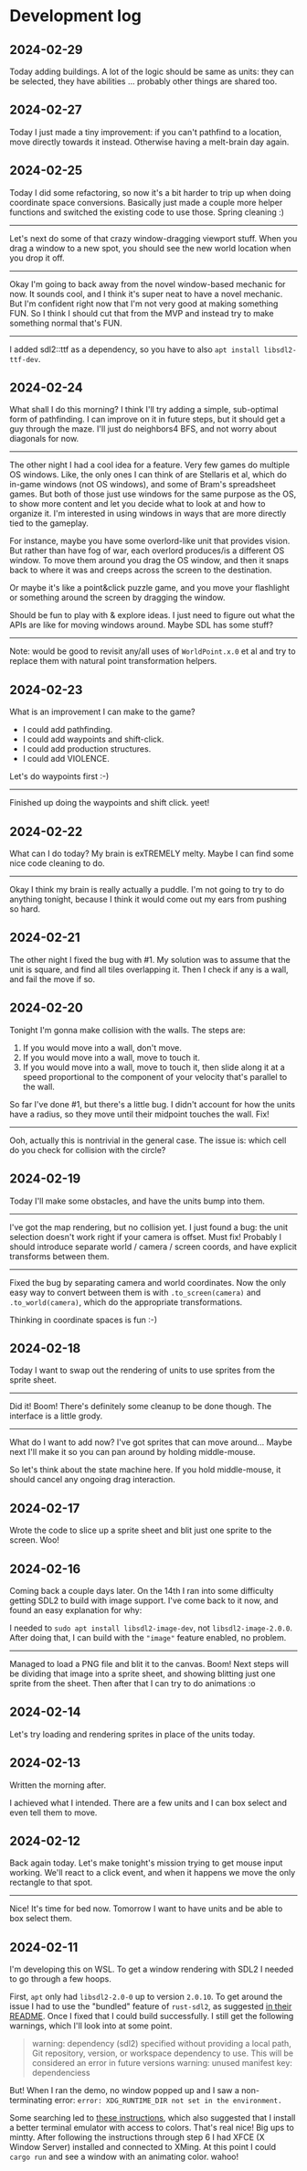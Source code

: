 # Development log

## 2024-02-29
Today adding buildings. A lot of the logic should be same as units: they can be
selected, they have abilities ... probably other things are shared too.

## 2024-02-27
Today I just made a tiny improvement: if you can't pathfind to a location, move
directly towards it instead. Otherwise having a melt-brain day again.

## 2024-02-25
Today I did some refactoring, so now it's a bit harder to trip up when doing
coordinate space conversions. Basically just made a couple more helper
functions and switched the existing code to use those. Spring cleaning :)

---

Let's next do some of that crazy window-dragging viewport stuff. When you drag
a window to a new spot, you should see the new world location when you drop it
off.

---

Okay I'm going to back away from the novel window-based mechanic for now. It
sounds cool, and I think it's super neat to have a novel mechanic. But I'm
confident right now that I'm not very good at making something FUN. So I think
I should cut that from the MVP and instead try to make something normal that's
FUN.

---

I added sdl2::ttf as a dependency, so you have to also
`apt install libsdl2-ttf-dev`.

## 2024-02-24
What shall I do this morning? I think I'll try adding a simple, sub-optimal
form of pathfinding. I can improve on it in future steps, but it should get a
guy through the maze. I'll just do neighbors4 BFS, and not worry about
diagonals for now.

---

The other night I had a cool idea for a feature. Very few games do multiple OS
windows. Like, the only ones I can think of are Stellaris et al, which do
in-game windows (not OS windows), and some of Bram's spreadsheet games.  But
both of those just use windows for the same purpose as the OS, to show more
content and let you decide what to look at and how to organize it. I'm
interested in using windows in ways that are more directly tied to the
gameplay.

For instance, maybe you have some overlord-like unit that provides vision. But
rather than have fog of war, each overlord produces/is a different OS window.
To move them around you drag the OS window, and then it snaps back to where it
was and creeps across the screen to the destination.

Or maybe it's like a point&click puzzle game, and you move your flashlight or
something around the screen by dragging the window.

Should be fun to play with & explore ideas. I just need to figure out what the
APIs are like for moving windows around. Maybe SDL has some stuff?

---

Note: would be good to revisit any/all uses of `WorldPoint.x.0` et al and try
to replace them with natural point transformation helpers.

## 2024-02-23
What is an improvement I can make to the game?

- I could add pathfinding.
- I could add waypoints and shift-click.
- I could add production structures.
- I could add VIOLENCE.

Let's do waypoints first :-)

---

Finished up doing the waypoints and shift click. yeet!

## 2024-02-22
What can I do today? My brain is exTREMELY melty. Maybe I can find some nice
code cleaning to do.

---

Okay I think my brain is really actually a puddle. I'm not going to try to do
anything tonight, because I think it would come out my ears from pushing so
hard.

## 2024-02-21
The other night I fixed the bug with #1. My solution was to assume that the
unit is square, and find all tiles overlapping it. Then I check if any is a
wall, and fail the move if so.

## 2024-02-20
Tonight I'm gonna make collision with the walls. The steps are:
1. If you would move into a wall, don't move.
2. If you would move into a wall, move to touch it.
3. If you would move into a wall, move to touch it, then slide along it at a
   speed proportional to the component of your velocity that's parallel to the
   wall.

So far I've done #1, but there's a little bug. I didn't account for how the
units have a radius, so they move until their midpoint touches the wall. Fix!

---

Ooh, actually this is nontrivial in the general case. The issue is: which cell
do you check for collision with the circle?

## 2024-02-19
Today I'll make some obstacles, and have the units bump into them.

---

I've got the map rendering, but no collision yet. I just found a bug:
the unit selection doesn't work right if your camera is offset. Must fix!
Probably I should introduce separate world / camera / screen coords, and
have explicit transforms between them.

---

Fixed the bug by separating camera and world coordinates. Now the only easy way
to convert between them is with `.to_screen(camera)` and `.to_world(camera)`,
which do the appropriate transformations.

Thinking in coordinate spaces is fun :-)

## 2024-02-18
Today I want to swap out the rendering of units to use sprites from the sprite
sheet.

---

Did it! Boom! There's definitely some cleanup to be done though. The interface
is a little grody.

---

What do I want to add now? I've got sprites that can move around...
Maybe next I'll make it so you can pan around by holding middle-mouse.

So let's think about the state machine here. If you hold middle-mouse, it
should cancel any ongoing drag interaction.

## 2024-02-17
Wrote the code to slice up a sprite sheet and blit just one sprite to the
screen. Woo!

## 2024-02-16
Coming back a couple days later. On the 14th I ran into some difficulty getting
SDL2 to build with image support. I've come back to it now, and found an easy
explanation for why:

I needed to `sudo apt install libsdl2-image-dev`, not `libsdl2-image-2.0.0`.
After doing that, I can build with the `"image"` feature enabled, no problem.

---

Managed to load a PNG file and blit it to the canvas. Boom! Next steps will be
dividing that image into a sprite sheet, and showing blitting just one sprite
from the sheet. Then after that I can try to do animations :o

## 2024-02-14
Let's try loading and rendering sprites in place of the units today.

## 2024-02-13
Written the morning after.

I achieved what I intended. There are a few units and I can box select and even
tell them to move.

## 2024-02-12
Back again today. Let's make tonight's mission trying to get mouse input
working.  We'll react to a click event, and when it happens we move the only
rectangle to that spot.

---

Nice! It's time for bed now. Tomorrow I want to have units and be able to box
select them.

## 2024-02-11
I'm developing this on WSL. To get a window rendering with SDL2 I needed to go
through a few hoops.

First, `apt` only had `libsdl2-2.0-0` up to version `2.0.10`. To get around the
issue I had to use the "bundled" feature of `rust-sdl2`, as suggested [in their
README](https://github.com/Rust-SDL2/rust-sdl2?tab=readme-ov-file#bundled-feature).
Once I fixed that I could build successfully. I still get the following
warnings, which I'll look into at some point.

> warning: dependency (sdl2) specified without providing a local path, Git repository, version, or workspace dependency to use. This will be considered an error in future versions
> warning: unused manifest key: dependenciess

But! When I ran the demo, no window popped up and I saw a non-terminating error:
`error: XDG_RUNTIME_DIR not set in the environment.`

Some searching led to
[these instructions](https://dev.to/winebaths/getting-up-and-running-with-the-windows-subsystem-for-linux-8oc),
which also suggested that I install a better terminal emulator with access to
colors. That's real nice! Big ups to mintty. After following the instructions
through step 6 I had XFCE (X Window Server) installed and connected to XMing.
At this point I could `cargo run` and see a window with an animating color.
wahoo!

